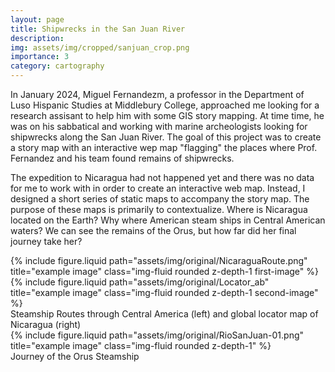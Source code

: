 ```yaml
---
layout: page
title: Shipwrecks in the San Juan River
description: 
img: assets/img/cropped/sanjuan_crop.png
importance: 3
category: cartography
---
```


In January 2024, Miguel Fernandezm, a professor in the Department of Luso Hispanic Studies at Middlebury College, approached me looking for a research assisant to help him with some GIS story mapping. At time time, he was on his sabbatical and working with marine archeologists looking for shipwrecks along the San Juan River. 
The goal of this project was to create a story map with an interactive wep map "flagging" the places where Prof. Fernandez and his team found remains of shipwrecks. 

The expedition to Nicaragua had not happened yet and there was no data for me to work with in order to create an interactive web map. Instead, I designed a short series of static maps to accompany the story map. The purpose of these maps is primarily to contextualize. Where is Nicaragua located on the Earth? Why where American steam ships in Central American waters? We can see the remains of the Orus, but how far did her final journey take her?


<div class="row justify-content-sm-center">
    <div class="col-sm-8 mt-3 mt-md-0">
        {% include figure.liquid path="assets/img/original/NicaraguaRoute.png" title="example image" class="img-fluid rounded z-depth-1 first-image" %}
    </div>
    <div class="col-sm-4 mt-3 mt-md-0 d-flex align-items-end align-bottom">
        {% include figure.liquid path="assets/img/original/Locator_ab" title="example image" class="img-fluid rounded z-depth-1 second-image" %}
    </div>
</div>
<div class="caption">
    Steamship Routes through Central America (left) and global locator map of Nicaragua (right)
</div>

<div class="row justify-content-sm-center">
  <div class="col-12 mt-3 mt-md-0">
    {% include figure.liquid path="assets/img/original/RioSanJuan-01.png" title="example image" class="img-fluid rounded z-depth-1" %}
  </div>
</div>
<div class="caption">
    Journey of the Orus Steamship 
</div>
